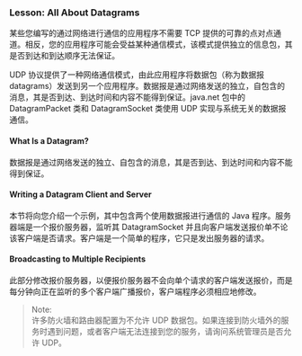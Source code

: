 ### Lesson: All About Datagrams
某些您编写的通过网络进行通信的应用程序不需要 TCP 提供的可靠的点对点通道。相反，您的应用程序可能会受益某种通信模式，该模式提供独立的信息包，其是否到达和到达顺序无法保证。

UDP 协议提供了一种网络通信模式，由此应用程序将数据包（称为数据报 datagrams）发送到另一个应用程序。数据报是通过网络发送的独立，自包含的消息，其是否到达、到达时间和内容不能得到保证。java.net 包中的 DatagramPacket 类和 DatagramSocket 类使用 UDP 实现与系统无关的数据报通信。

#### What Is a Datagram?
数据报是通过网络发送的独立、自包含的消息，其是否到达、到达时间和内容不能得到保证。

#### Writing a Datagram Client and Server
本节将向您介绍一个示例，其中包含两个使用数据报进行通信的 Java 程序。服务器端是一个报价服务器，监听其 DatagramSocket 并且向客户端发送报价单不论该客户端是否请求。客户端是一个简单的程序，它只是发出服务器的请求。

#### Broadcasting to Multiple Recipients
此部分修改报价服务器，以便报价服务器不会向单个请求的客户端发送报价，而是每分钟向正在监听的多个客户端广播报价，客户端程序必须相应地修改。

> Note:   
> 许多防火墙和路由器配置为不允许 UDP 数据包。如果连接到防火墙外的服务时遇到问题，或者客户端无法连接到您的服务，请询问系统管理员是否允许 UDP。


